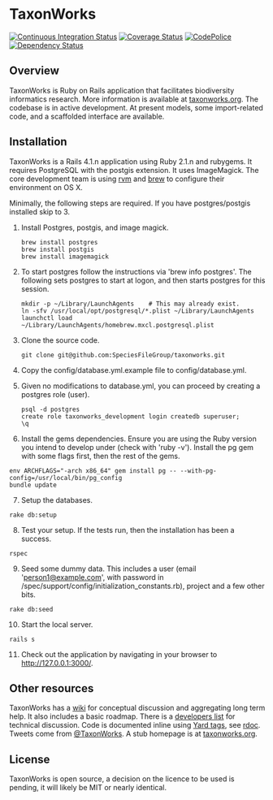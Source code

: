 TaxonWorks
==========

[![Continuous Integration Status][1]][2]
[![Coverage Status][3]][4]
[![CodePolice][5]][6]
[![Dependency Status][7]][8]

Overview
--------

TaxonWorks is Ruby on Rails application that facilitates biodiversity informatics research.  More information is available at [taxonworks.org][13].  The codebase is in active development.  At present models, some import-related code, and a scaffolded interface are available.

Installation
------------

TaxonWorks is a Rails 4.1.n application using Ruby 2.1.n and rubygems.  It requires PostgreSQL with the postgis extension.  It uses ImageMagick.  The core development team is using [rvm][16] and [brew][9] to configure their environment on OS X.  

Minimally, the following steps are required.  If you have postgres/postgis installed skip to 3. 

1. Install Postgres, postgis, and image magick.
  
   ``` 
   brew install postgres
   brew install postgis 
   brew install imagemagick
   ```

2. To start postgres follow the instructions via 'brew info postgres'. The following sets postgres to start at logon, and then starts postgres for this session.

   ```  
   mkdir -p ~/Library/LaunchAgents    # This may already exist.   
   ln -sfv /usr/local/opt/postgresql/*.plist ~/Library/LaunchAgents
   launchctl load ~/Library/LaunchAgents/homebrew.mxcl.postgresql.plist
   ```
 
3. Clone the source code.

   ```
   git clone git@github.com:SpeciesFileGroup/taxonworks.git
   ```

4. Copy the config/database.yml.example file to config/database.yml.  

5. Given no modifications to database.yml, you can proceed by creating a postgres role (user).

   ```
   psql -d postgres
   create role taxonworks_development login createdb superuser; 
   \q
   ```

6. Install the gems dependencies. Ensure you are using the Ruby version you intend to develop under (check with 'ruby -v'). Install the pg gem with some flags first, then the rest of the gems.

  ```
  env ARCHFLAGS="-arch x86_64" gem install pg -- --with-pg-config=/usr/local/bin/pg_config
  bundle update
  ```

7. Setup the databases.  
 
  ``` 
  rake db:setup
  ```

8. Test your setup. If the tests run, then the installation has been a success.  

  ```
  rspec
  ```

9. Seed some dummy data. This includes a user (email 'person1@example.com', with password in /spec/support/config/initialization_constants.rb), project and a few other bits.

  ```
  rake db:seed
  ```

10. Start the local server.

  ```
  rails s
  ```

11. Check out the application by navigating in your browser to http://127.0.0.1:3000/.


Other resources
---------------

TaxonWorks has a [wiki][11] for conceptual discussion and aggregating long term help. It also includes a basic roadmap. There is a [developers list][14] for technical discussion. Code is documented inline using [Yard tags][12], see [rdoc][10].  Tweets come from [@TaxonWorks][15].  A stub homepage is at [taxonworks.org][13].

License
-------

TaxonWorks is open source, a decision on the licence to be used is pending, it will likely be MIT or nearly identical. 

 
[1]: https://secure.travis-ci.org/SpeciesFileGroup/taxonworks.png?branch=master
[2]: http://travis-ci.org/SpeciesFileGroup/taxonworks?branch=master
[3]: https://coveralls.io/repos/SpeciesFileGroup/taxonworks/badge.png?branch=master
[4]: https://coveralls.io/r/SpeciesFileGroup/taxonworks?branch=master
[5]: https://codeclimate.com/github/SpeciesFileGroup/taxonworks.png?branch=master
[6]: https://codeclimate.com/github/SpeciesFileGroup/taxonworks?branch=master
[7]: https://gemnasium.com/SpeciesFileGroup/taxonworks.png?branch=master
[8]: https://gemnasium.com/SpeciesFileGroup/taxonworks?branch=master
[9]: http://brew.sh/
[10]: http://rubydoc.info/github/SpeciesFileGroup/taxonworks/frames
[11]: http://wiki.taxonworks.org/
[12]: http://rdoc.info/gems/yard/file/docs/Tags.md
[13]: http://taxonworks.org
[14]: https://groups.google.com/forum/?hl=en#!forum/taxonworks-developers
[15]: https://twitter.com/taxonworks
[16]: http://rvm.io
